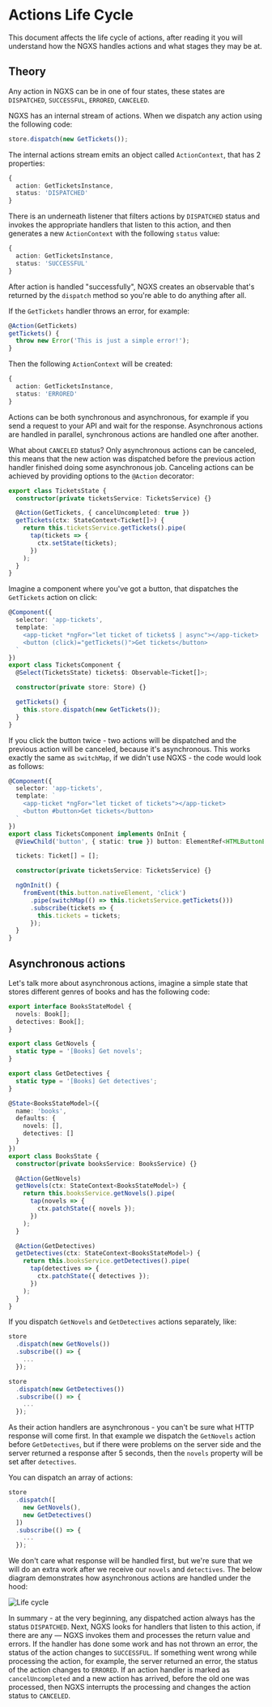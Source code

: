 # Actions Life Cycle

This document affects the life cycle of actions, after reading it you will understand how the NGXS handles actions and what stages they may be at.

## Theory

Any action in NGXS can be in one of four states, these states are `DISPATCHED`, `SUCCESSFUL`, `ERRORED`, `CANCELED`.

NGXS has an internal stream of actions. When we dispatch any action using the following code:

```ts
store.dispatch(new GetTickets());
```

The internal actions stream emits an object called `ActionContext`, that has 2 properties:

```ts
{
  action: GetTicketsInstance,
  status: 'DISPATCHED'
}
```

There is an underneath listener that filters actions by `DISPATCHED` status and invokes the appropriate handlers that listen to this action, and then generates a new `ActionContext` with the following `status` value:

```ts
{
  action: GetTicketsInstance,
  status: 'SUCCESSFUL'
}
```

After action is handled "successfully", NGXS creates an observable that's returned by the `dispatch` method so you're able to do anything after all.

If the `GetTickets` handler throws an error, for example:

```ts
@Action(GetTickets)
getTickets() {
  throw new Error('This is just a simple error!');
}
```

Then the following `ActionContext` will be created:

```ts
{
  action: GetTicketsInstance,
  status: 'ERRORED'
}
```

Actions can be both synchronous and asynchronous, for example if you send a request to your API and wait for the response. Asynchronous actions are handled in parallel, synchronous actions are handled one after another.

What about `CANCELED` status? Only asynchronous actions can be canceled, this means that the new action was dispatched before the previous action handler finished doing some asynchronous job. Canceling actions can be achieved by providing options to the `@Action` decorator:

```ts
export class TicketsState {
  constructor(private ticketsService: TicketsService) {}

  @Action(GetTickets, { cancelUncompleted: true })
  getTickets(ctx: StateContext<Ticket[]>) {
    return this.ticketsService.getTickets().pipe(
      tap(tickets => {
        ctx.setState(tickets);
      })
    );
  }
}
```

Imagine a component where you've got a button, that dispatches the `GetTickets` action on click:

```ts
@Component({
  selector: 'app-tickets',
  template: `
    <app-ticket *ngFor="let ticket of tickets$ | async"></app-ticket>
    <button (click)="getTickets()">Get tickets</button>
  `
})
export class TicketsComponent {
  @Select(TicketsState) tickets$: Observable<Ticket[]>;

  constructor(private store: Store) {}

  getTickets() {
    this.store.dispatch(new GetTickets());
  }
}
```

If you click the button twice - two actions will be dispatched and the previous action will be canceled, because it's asynchronous. This works exactly the same as `switchMap`, if we didn't use NGXS - the code would look as follows:

```ts
@Component({
  selector: 'app-tickets',
  template: `
    <app-ticket *ngFor="let ticket of tickets"></app-ticket>
    <button #button>Get tickets</button>
  `
})
export class TicketsComponent implements OnInit {
  @ViewChild('button', { static: true }) button: ElementRef<HTMLButtonElement>;

  tickets: Ticket[] = [];

  constructor(private ticketsService: TicketsService) {}

  ngOnInit() {
    fromEvent(this.button.nativeElement, 'click')
      .pipe(switchMap(() => this.ticketsService.getTickets()))
      .subscribe(tickets => {
        this.tickets = tickets;
      });
  }
}
```

## Asynchronous actions

Let's talk more about asynchronous actions, imagine a simple state that stores different genres of books and has the following code:

```ts
export interface BooksStateModel {
  novels: Book[];
  detectives: Book[];
}

export class GetNovels {
  static type = '[Books] Get novels';
}

export class GetDetectives {
  static type = '[Books] Get detectives';
}

@State<BooksStateModel>({
  name: 'books',
  defaults: {
    novels: [],
    detectives: []
  }
})
export class BooksState {
  constructor(private booksService: BooksService) {}

  @Action(GetNovels)
  getNovels(ctx: StateContext<BooksStateModel>) {
    return this.booksService.getNovels().pipe(
      tap(novels => {
        ctx.patchState({ novels });
      })
    );
  }

  @Action(GetDetectives)
  getDetectives(ctx: StateContext<BooksStateModel>) {
    return this.booksService.getDetectives().pipe(
      tap(detectives => {
        ctx.patchState({ detectives });
      })
    );
  }
}
```

If you dispatch `GetNovels` and `GetDetectives` actions separately, like:

```ts
store
  .dispatch(new GetNovels())
  .subscribe(() => {
    ...
  });

store
  .dispatch(new GetDetectives())
  .subscribe(() => {
    ...
  });
```

As their action handlers are asynchronous - you can't be sure what HTTP response will come first. In that example we dispatch the `GetNovels` action before `GetDetectives`, but if there were problems on the server side and the server returned a response after 5 seconds, then the `novels` property will be set after `detectives`.

You can dispatch an array of actions:

```ts
store
  .dispatch([
    new GetNovels(),
    new GetDetectives()
  ])
  .subscribe(() => {
    ...
  });
```

We don't care what response will be handled first, but we're sure that we will do an extra work after we receive our `novels` and `detectives`. The below diagram demonstrates how asynchronous actions are handled under the hood:

![Life cycle](../assets/actions-life-cycle.png)

In summary - at the very beginning, any dispatched action always has the status `DISPATCHED`. Next, NGXS looks for handlers that listen to this action, if there are any — NGXS invokes them and processes the return value and errors. If the handler has done some work and has not thrown an error, the status of the action changes to `SUCCESSFUL`. If something went wrong while processing the action, for example, the server returned an error, the status of the action changes to `ERRORED`. If an action handler is marked as `cancelUncompleted` and a new action has arrived, before the old one was processed, then NGXS interrupts the processing and changes the action status to `CANCELED`.

